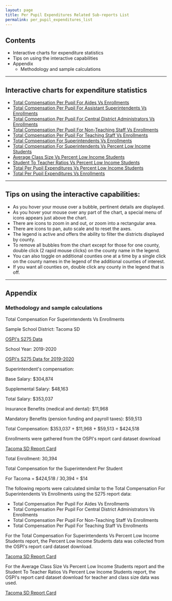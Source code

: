 ```yaml
---
layout: page
title: Per Pupil Expenditures Related Sub-reports List
permalink: per_pupil_expenditures_list
---
```


## Contents
- Interactive charts for expenditure statistics
- Tips on using the interactive capabilities
- Appendix
    - Methodology and sample calculations

___

## Interactive charts for expenditure statistics
- [Total Compensation Per Pupil For Aides Vs Enrollments](aides_total_compensation_per_pupil)
- [Total Compensation Per Pupil For Assistant Superintendents Vs Enrollments](assistant_superintendents_total_compensation)
- [Total Compensation Per Pupil For Central District Administrators Vs Enrollments](central_district_administrators_total_compensation_per_pupil)
- [Total Compensation Per Pupil For Non-Teaching Staff Vs Enrollments](non_teaching_staff_total_compensation_per_pupil)
- [Total Compensation Per Pupil For Teaching Staff Vs Enrollments](teaching_staff_total_compensation_per_pupil)
- [Total Compensation For Superintendents Vs Enrollments](superintendents_total_compensation)
- [Total Compensation For Superintendents Vs Percent Low Income Students](superintendents_total_compensation_vs_low_income_students)
- [Average Class Size Vs Percent Low Income Students](average_class_size)
- [Student To Teacher Ratios Vs Percent Low Income Students](students_per_teacher)
- [Total Per Pupil Expenditures Vs Percent Low Income Students](total_expenditures_per_pupil)
- [Total Per Pupil Expenditures Vs Enrollments](total_expenditures_per_pupil_vs_enrollment)

___

## Tips on using the interactive capabilities:
- As you hover your mouse over a bubble, pertinent details are displayed.
- As you hover your mouse over any part of the chart, a special menu of icons appears just above the chart. 
- There are icons to zoom in and out, or zoom into a rectangular area.
- There are icons to pan, auto scale and to reset the axes.
- The legend is active and offers the ability to filter the districts displayed by county.
- To remove all bubbles from the chart except for those for one county, double click (2 rapid mouse clicks) on the county name in the legend.
- You can also toggle on additional counties one at a time by a single click on the county names in the legend of the additional counties of interest.
- If you want all counties on, double click any county in the legend that is off.

___

## Appendix
### Methodology and sample calculations

Total Compensation For Superintendents Vs Enrollments

Sample School District: Tacoma SD

[OSPI's S275 Data](https://www.k12.wa.us/safs-database-files)

School Year: 2019-2020

[OSPI's S275 Data for 2019-2020](https://www.k12.wa.us/sites/default/files/public/safs/pub/per/1920/Washington_State_School_Personnel_-_School_Year_2019-2020.pdf)

Superintendent's compensation:

Base Salary: $304,874

Supplemental Salary: $48,163

Total Salary: $353,037

Insurance Benefits (medical and dental): $11,968

Mandatory Benefits (pension funding and payroll taxes): $59,513

Total Compensation: $353,037 + $11,968 + $59,513 = $424,518

Enrollments were gathered from the OSPI's report card dataset download

[Tacoma SD Report Card](https://washingtonstatereportcard.ospi.k12.wa.us/ReportCard/ViewSchoolOrDistrict/100261)

Total Enrollment: 30,394

Total Compensation for the Superintendent Per Student

For Tacoma = $424,518 / 30,394 = $14

The following reports were calculated similar to the Total Compensation For Superintendents Vs Enrollments using the S275 report data:
- Total Compensation Per Pupil For Aides Vs Enrollments
- Total Compensation Per Pupil For Central District Administrators Vs Enrollments
- Total Compensation Per Pupil For Non-Teaching Staff Vs Enrollments
- Total Compensation Per Pupil For Teaching Staff Vs Enrollments

For the Total Compensation For Superintendents Vs Percent Low Income Students report, the Percent Low Income Students data was collected from the OSPI's report card dataset download.

[Tacoma SD Report Card](https://washingtonstatereportcard.ospi.k12.wa.us/ReportCard/ViewSchoolOrDistrict/100261)

For the Average Class Size Vs Percent Low Income Students report and the Student To Teacher Ratios Vs Percent Low Income Students report, the OSPI's report card dataset download for teacher and class size data was used.

[Tacoma SD Report Card](https://washingtonstatereportcard.ospi.k12.wa.us/ReportCard/ViewSchoolOrDistrict/100261)

